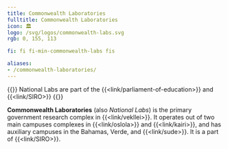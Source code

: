```yaml
---
title: Commonwealth Laboratories
fulltitle: Commonwealth Laboratories
icon: 🏛️
logo: /svg/logos/commonwealth-labs.svg
rgb: 0, 155, 113

fi: fi fi-min-commonwealth-labs fis

aliases:
- /commonwealth-laboratories/
---
```

{{<note series>}}
 National Labs are part of the {{<link/parliament-of-education>}} and {{<link/SIRO>}}
{{</note>}}

<span class="fi fi-min-commonwealth-labs fis"></span> **Commonwealth Laboratories** (also *National Labs*) is the primary government research complex in {{<link/vekllei>}}. It operates out of two main campuses complexes in {{<link/oslola>}} and {{<link/kairi>}}, and has auxiliary campuses in the Bahamas, Verde, and {{<link/sude>}}. It is a part of {{<link/SIRO>}}.